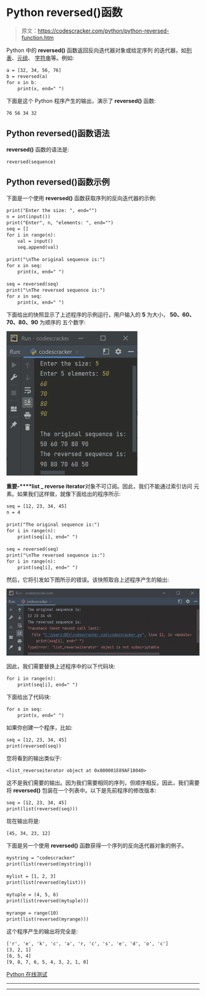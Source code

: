 # Python reversed()函数

> 原文：<https://codescracker.com/python/python-reversed-function.htm>

Python 中的 **reversed()** 函数返回反向迭代器对象或给定序列 的迭代器，如[列表](/python/python-lists.htm)、[元组](/python/python-tuples.htm)、 [字符串](/python/python-strings.htm)等。例如:

```
a = [32, 34, 56, 76]
b = reversed(a)
for x in b:
    print(x, end=" ")
```

下面是这个 Python 程序产生的输出，演示了 **reversed()** 函数:

```
76 56 34 32 
```

## Python reversed()函数语法

**reversed()** 函数的语法是:

```
reversed(sequence)
```

## Python reversed()函数示例

下面是一个使用 **reversed()** 函数获取序列的反向迭代器的示例:

```
print("Enter the size: ", end="")
n = int(input())
print("Enter", n, "elements: ", end="")
seq = []
for i in range(n):
    val = input()
    seq.append(val)

print("\nThe original sequence is:")
for x in seq:
    print(x, end=" ")

seq = reversed(seq)
print("\nThe reversed sequence is:")
for x in seq:
    print(x, end=" ")
```

下面给出的快照显示了上述程序的示例运行，用户输入的 **5** 为大小， **50、60、70、80、90** 为顺序的 五个数字:

![python reversed function](img/86b5d5b925fe5393da13297bc9bc0a9b.png)

**重要-****list _ reverse iterator**对象不可订阅。因此，我们不能通过索引访问 元素。如果我们这样做，就像下面给出的程序所示:

```
seq = [12, 23, 34, 45]
n = 4

print("The original sequence is:")
for i in range(n):
    print(seq[i], end=" ")

seq = reversed(seq)
print("\nThe reversed sequence is:")
for i in range(n):
    print(seq[i], end=" ")
```

然后，它将引发如下图所示的错误。该快照取自上述程序产生的输出:

![python reversed function example](img/ba5bebb129fd9baa75be91baf83fd479.png)

因此，我们需要替换上述程序中的以下代码块:

```
for i in range(n):
    print(seq[i], end=" ")
```

下面给出了代码块:

```
for x in seq:
    print(x, end=" ")
```

如果你创建一个程序，比如:

```
seq = [12, 23, 34, 45]
print(reversed(seq))
```

您将看到的输出类似于:

```
<list_reverseiterator object at 0x000001E89AF18040>
```

这不是我们需要的输出。因为我们需要相同的序列，但顺序相反。因此，我们需要将 **reversed()** 包装在一个列表中。以下是先前程序的修改版本:

```
seq = [12, 23, 34, 45]
print(list(reversed(seq)))
```

现在输出将是:

```
[45, 34, 23, 12]
```

下面是另一个使用 **reversed()** 函数获得一个序列的反向迭代器对象的例子。

```
mystring = "codescracker"
print(list(reversed(mystring)))

mylist = [1, 2, 3]
print(list(reversed(mylist)))

mytuple = (4, 5, 6)
print(list(reversed(mytuple)))

myrange = range(10)
print(list(reversed(myrange)))
```

这个程序产生的输出将完全是:

```
['r', 'e', 'k', 'c', 'a', 'r, 'c', 's', 'e', 'd', 'o', 'c']
[3, 2, 1]
[6, 5, 4]
[9, 8, 7, 6, 5, 4, 3, 2, 1, 0]
```

[Python 在线测试](/exam/showtest.php?subid=10)

* * *

* * *